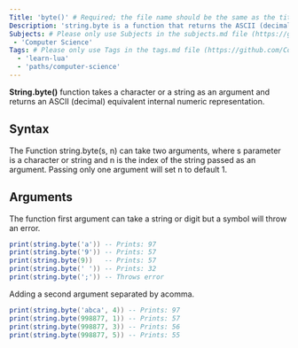 ```yaml
---
Title: 'byte()' # Required; the file name should be the same as the title, but lowercase, with dashes instead of spaces, and all punctuation removed
Description: 'string.byte is a function that returns the ASCII (decimal) equivalent of a character.' # Required; ideally under 150 characters and starts with a present-tense verb (used in search engine results and content previews)
Subjects: # Please only use Subjects in the subjects.md file (https://github.com/Codecademy/docs/blob/main/documentation/subjects.md). If that list feels insufficient, feel free to create a new Subject and add it to subjects.md in your PR!
 - 'Computer Science'
Tags: # Please only use Tags in the tags.md file (https://github.com/Codecademy/docs/blob/main/documentation/tags.md). If that list feels insufficient, feel free to create a new Tag and add it to tags.md in your PR!
  - 'learn-lua'
  - 'paths/computer-science'
---
```


**String.byte()** function takes a character or a string as an argument and returns an ASCII (decimal) equivalent internal numeric representation.

## Syntax

The Function string.byte(s, n) can take two arguments, where s parameter is a character or string and n is the index of the string passed as an argument. Passing only one argument will set n to default 1.

## Arguments

The function first argument can take a string or digit  but a symbol will throw an error.

```lua
print(string.byte('a')) -- Prints: 97
print(string.byte('9')) -- Prints: 57
print(string.byte(9))   -- Prints: 57
print(string.byte(' ')) -- Prints: 32
print(string.byte(';')) -- Throws error
```

Adding a second argument separated by acomma.

```lua
print(string.byte('abca', 4)) -- Prints: 97 
print(string.byte(998877, 1)) -- Prints: 57
print(string.byte(998877, 3)) -- Prints: 56
print(string.byte(998877, 5)) -- Prints: 55
```


